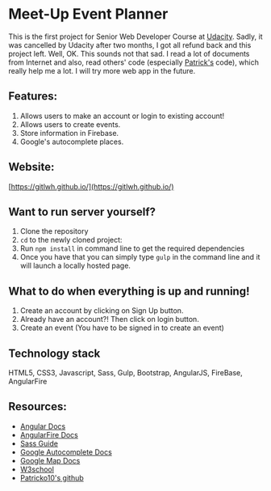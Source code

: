 # Meet-Up Event Planner
This is the first project for Senior Web Developer Course at [Udacity](https://www.udacity.com). Sadly, it was cancelled by Udacity after two months, I got all refund back and this project left. Well, OK. This sounds not that sad. I read a lot of documents from Internet and also, read others' code (especially [Patrick's](https://github.com/PatrickO10) code), which really help me a lot. I will try more web app in the future.

## Features:
1. Allows users to make an account or login to existing account!
2. Allows users to create events.
3. Store information in Firebase.
4. Google's autocomplete places.

## Website:
[https://gitlwh.github.io/](https://gitlwh.github.io/)

## Want to run server yourself?
1. Clone the repository
2. `cd` to the newly cloned project:
3. Run `npm install` in command line to get the required dependencies
4. Once you have that you can simply type `gulp` in the command line and it will launch a locally hosted page.


## What to do when everything is up and running!
1. Create an account by clicking on Sign Up button.
2. Already have an account?! Then click on login button.
3. Create an event (You have to be signed in to create an event)

## Technology stack
HTML5, CSS3, Javascript, Sass, Gulp, Bootstrap, AngularJS, FireBase, AngularFire

## Resources:
- [Angular Docs](https://docs.angularjs.org/guide)
- [AngularFire Docs](https://www.firebase.com/docs/web/libraries/angular/api.html)
- [Sass Guide](https://responsivedesign.is/develop/getting-started-with-sass)
- [Google Autocomplete Docs](https://developers.google.com/maps/documentation/javascript/places-autocomplete?utm_source=welovemapsdevelopers&utm_campaign=mdr-gdl)
- [Google Map Docs](https://developers.google.com/maps/documentation/javascript/tutorial)
- [W3school](http://www.w3schools.com/)
- [Patricko10's github](https://github.com/PatrickO10)